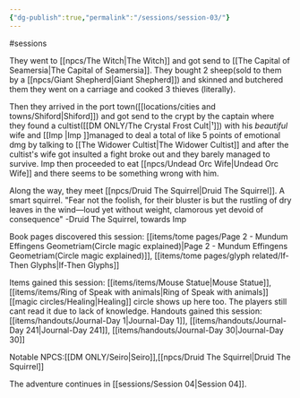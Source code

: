 ```yaml
---
{"dg-publish":true,"permalink":"/sessions/session-03/"}
---
```


#sessions

They went to [[npcs/The Witch\|The Witch]] and got send to [[The Capital of Seamersia\|The Capital of Seamersia]].
They bought 2 sheep(sold to them by a [[npcs/Giant Shepherd\|Giant Shepherd]]) and skinned and butchered them they went on a carriage and cooked 3 thieves (literally).

Then they arrived in the port town([[locations/cities and towns/Shiford\|Shiford]]) and got send to the crypt by the captain where they found a cultist([[DM ONLY/The Crystal Frost Cult\|¹]]) with his _beautiful_ wife and [[Imp \|Imp ]]managed to deal a total of like 5 points of emotional dmg by talking to [[The Widower Cultist\|The Widower Cultist]] and after the cultist's wife got insulted a fight broke out and they barely managed to survive. 
Imp then proceeded to eat [[npcs/Undead Orc Wife\|Undead Orc Wife]] and there seems to be something wrong with him.

Along the way, they meet [[npcs/Druid The Squirrel\|Druid The Squirrel]]. A smart squirrel.
"Fear not the foolish, for their bluster is but the rustling of dry leaves in the wind—loud yet without weight, clamorous yet devoid of consequence" -Druid The Squirrel, towards Imp

Book pages discovered this session: [[items/tome pages/Page 2 - Mundum Effingens Geometriam(Circle magic explained)\|Page 2 - Mundum Effingens Geometriam(Circle magic explained)]], [[items/tome pages/glyph related/If-Then Glyphs\|If-Then Glyphs]]

Items gained this session: [[items/items/Mouse Statue\|Mouse Statue]], [[items/items/Ring of Speak with animals\|Ring of Speak with animals]]
[[magic circles/Healing\|Healing]] circle shows up here too. The players still cant read it due to lack of knowledge.
Handouts gained this session: [[items/handouts/Journal-Day 1\|Journal-Day 1]],  [[items/handouts/Journal-Day 241\|Journal-Day 241]],  [[items/handouts/Journal-Day 30\|Journal-Day 30]]

Notable NPCS:[[DM ONLY/Seiro\|Seiro]],[[npcs/Druid The Squirrel\|Druid The Squirrel]]


The adventure continues in [[sessions/Session 04\|Session 04]].